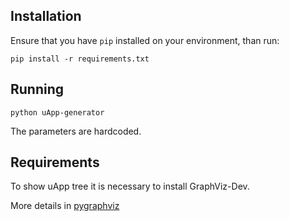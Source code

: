 ## Installation

Ensure that you have `pip` installed on your environment, than run:

`pip install -r requirements.txt`

## Running

`python uApp-generator`

The parameters are hardcoded.

## Requirements

To show uApp tree it is necessary to install GraphViz-Dev.

More details in [pygraphviz](https://pygraphviz.github.io/documentation/pygraphviz-1.3rc1/install.html)

